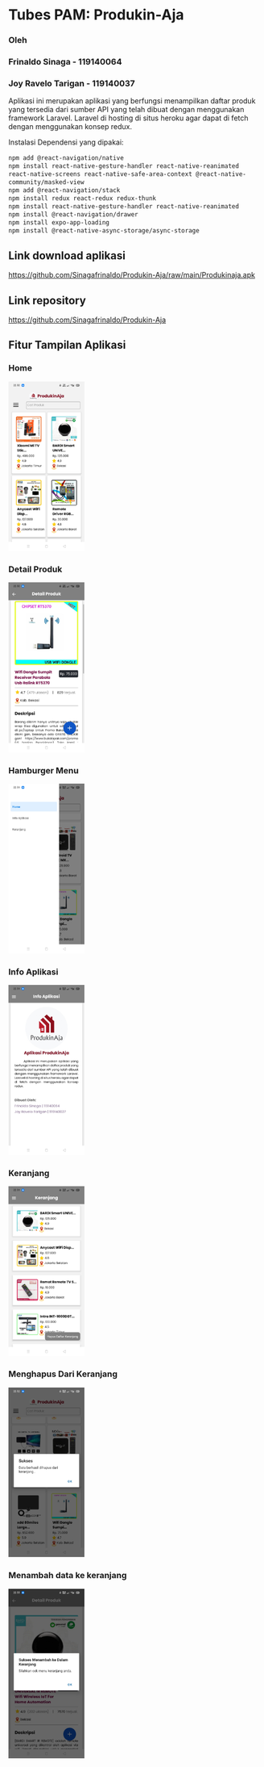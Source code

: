 # Tubes PAM: Produkin-Aja
### Oleh
### Frinaldo Sinaga - 119140064
### Joy Ravelo Tarigan - 119140037

Aplikasi ini merupakan aplikasi yang berfungsi menampilkan daftar produk yang tersedia dari sumber API yang telah dibuat dengan menggunakan framework Laravel. Laravel di hosting di situs heroku agar dapat di fetch dengan menggunakan konsep redux.



Instalasi Dependensi yang dipakai:
```npm install @react-navigation/native-stack
npm add @react-navigation/native
npm install react-native-gesture-handler react-native-reanimated react-native-screens react-native-safe-area-context @react-native-community/masked-view
npm add @react-navigation/stack
npm install redux react-redux redux-thunk
npm install react-native-gesture-handler react-native-reanimated
npm install @react-navigation/drawer
npm install expo-app-loading
npm install @react-native-async-storage/async-storage
```
## Link download aplikasi

https://github.com/Sinagafrinaldo/Produkin-Aja/raw/main/Produkinaja.apk

## Link repository

https://github.com/Sinagafrinaldo/Produkin-Aja

## Fitur Tampilan Aplikasi

### Home

<img src='https://raw.githubusercontent.com/Sinagafrinaldo/Produkin-Aja/main/screenshoot/gambar-1.jpg' width=30% height=30% />

### Detail Produk

<img src='https://raw.githubusercontent.com/Sinagafrinaldo/Produkin-Aja/main/screenshoot/gambar-2.jpg' width=30% height=30% />

### Hamburger Menu

<img src='https://raw.githubusercontent.com/Sinagafrinaldo/Produkin-Aja/main/screenshoot/gambar-3.jpg' width=30% height=30% />

### Info Aplikasi


<img src='https://raw.githubusercontent.com/Sinagafrinaldo/Produkin-Aja/main/screenshoot/gambar-4.jpg'  width=30% height=30% />

### Keranjang


<img src='https://raw.githubusercontent.com/Sinagafrinaldo/Produkin-Aja/main/screenshoot/gambar-5.jpg'  width=30% height=30% />

### Menghapus Dari Keranjang


<img src='https://raw.githubusercontent.com/Sinagafrinaldo/Produkin-Aja/main/screenshoot/gambar-7.jpg'  width=30% height=30% />

### Menambah data ke keranjang


<img src='https://raw.githubusercontent.com/Sinagafrinaldo/Produkin-Aja/main/screenshoot/gambar-8.jpg'  width=30% height=30% />
